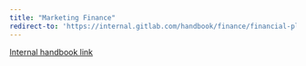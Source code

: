 ```yaml
---
title: "Marketing Finance"
redirect-to: 'https://internal.gitlab.com/handbook/finance/financial-planning-and-analysis/marketing-finance/'
---
```


[Internal handbook link](https://internal.gitlab.com/handbook/finance/financial-planning-and-analysis/marketing-finance/)


